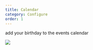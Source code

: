```yaml
---
title: Calendar
category: Configure
order: 1
---
```


add your birthday to the events calendar

![](//placehold.it/800x600)